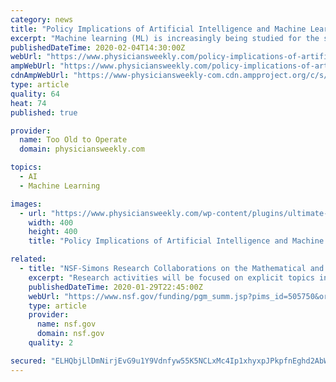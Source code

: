 ```yaml
---
category: news
title: "Policy Implications of Artificial Intelligence and Machine Learning in Diabetes Management."
excerpt: "Machine learning (ML) is increasingly being studied for the screening, diagnosis, and management of diabetes and its complications. Although various models of ML have been developed, most have not led to practical solutions for real-world problems. There has been a disconnect between ML developers, regulatory bodies, health services researchers ..."
publishedDateTime: 2020-02-04T14:30:00Z
webUrl: "https://www.physiciansweekly.com/policy-implications-of-artificial-intelligence-and-machine-learning-in-diabetes-management/"
ampWebUrl: "https://www.physiciansweekly.com/policy-implications-of-artificial-intelligence-and-machine-learning-in-diabetes-management/amp/"
cdnAmpWebUrl: "https://www-physiciansweekly-com.cdn.ampproject.org/c/s/www.physiciansweekly.com/policy-implications-of-artificial-intelligence-and-machine-learning-in-diabetes-management/amp/"
type: article
quality: 64
heat: 74
published: true

provider:
  name: Too Old to Operate
  domain: physiciansweekly.com

topics:
  - AI
  - Machine Learning

images:
  - url: "https://www.physiciansweekly.com/wp-content/plugins/ultimate-member/assets/img/default_avatar.jpg"
    width: 400
    height: 400
    title: "Policy Implications of Artificial Intelligence and Machine Learning in Diabetes Management."

related:
  - title: "NSF-Simons Research Collaborations on the Mathematical and Scientific Foundations of Deep Learning (MoDL)"
    excerpt: "Research activities will be focused on explicit topics involving some of the most challenging questions in the general area of Mathematical and Scientific Foundations of Deep Learning. Each collaboration will conduct training through research involvement of recent doctoral degree recipients, graduate students, and/or undergraduate students from ..."
    publishedDateTime: 2020-01-29T22:45:00Z
    webUrl: "https://www.nsf.gov/funding/pgm_summ.jsp?pims_id=505750&org=NSF&sel_org=NSF&from=fund"
    type: article
    provider:
      name: nsf.gov
      domain: nsf.gov
    quality: 2

secured: "ELHQbjLlDmNirjEvG9u1Y9Vdnfyw55K5NCLxMc4Ip1xhyxpJPkpfnEghd2AbW/rIA6NlWBGe0ti4nsT+4M1y6Ctt8LU578rR8y8rijQ6w571F3TTNF5f7Le06Wb+/TJ2KdRBtcjpC3eITD3fH2I55oDX7sh1u/TOBXjdimqCE9mqaa7UCpYcsUnwi9AgZ54K+TGNS46Z2kMjgKCBkJ+pOSO5pYp98zSMReHtdLPOxb1HYnEXDEYFtvldbZV4XOoWqtl40msEnlG/QxrDMUMLFSSKY+pVtk4j+jWeDWlDwCxgIL8HcOV+0gjXWGACWdrU;EMaEoRFOJO12tHQHbE8WwA=="
---
```


